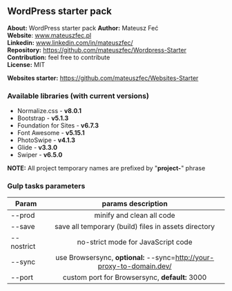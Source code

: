 ## WordPress starter pack

**About:** WordPress starter pack
**Author:** Mateusz Feć  
**Website**: www.mateuszfec.pl  
**Linkedin:** www.linkedin.com/in/mateuszfec/  
**Repository:** https://github.com/mateuszfec/Wordpress-Starter  
**Contribution:** feel free to contribute  
**License:** MIT

**Websites starter:** https://github.com/mateuszfec/Websites-Starter  

### Available libraries (with current versions)

* Normalize.css - **v8.0.1**
* Bootstrap - **v5.1.3**
* Foundation for Sites - **v6.7.3**
* Font Awesome - **v5.15.1**
* PhotoSwipe - **v4.1.3**
* Glide - **v3.3.0**
* Swiper - **v6.5.0**

**NOTE:** All project temporary names are prefixed by "**project-**" phrase

### Gulp tasks parameters

| Param       | params description                                                                  |
| ----------- |:----------------------------------------------------------------------------------:|
| --prod      | minify and clean all code                                                          |
| --save      | save all temporary (build) files in assets directory                               |
| --nostrict  | no-strict mode for JavaScript code                                                 |
| --sync      | use Browsersync, **optional:** --sync=http://your-proxy-to-domain.dev/             |
| --port      | custom port for Browsersync, **default:** 3000                                     |
